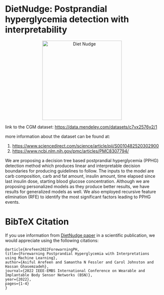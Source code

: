 # DietNudge: Postprandial hyperglycemia detection with interpretability

<p align="center">
    <img width="260" alt="Diet Nudge" src="https://github.com/Arefeen06088/DietNudge/assets/50717558/fdea31b4-5b97-493b-adb8-a9d01d5fcde7">
</p>

link to the CGM dataset: https://data.mendeley.com/datasets/c7vx2576y2/1


more information about the dataset can be found at:
1) https://www.sciencedirect.com/science/article/pii/S0010482520302900
2) https://www.ncbi.nlm.nih.gov/pmc/articles/PMC8307794/

We are proposing a decision tree based postprandial hyperglycemia (PPHG) detection method which produces linear and interpretable decision boundaries for producing guidelines to follow. The inputs to the model are carb composition, carb and fat amount, insulin amount, time elapsed since last insulin dose, starting blood glucose concentration. Although we are proposing personalized models as they produce better results, we have results for generalized models as well. We also employed recursive feature elimination (RFE) to identify the most significant factors leading to PPHG events.

# BibTeX Citation
If you use information from [DietNudge paper](https://drive.google.com/file/d/1qj4tb76aiTdX5i-WDy73J0co1ElQVaD6/view) in a scientific publication, we would appreciate using the following citations:

    @article{Arefeen2022ForewarningPH,
    title={Forewarning Postprandial Hyperglycemia with Interpretations using Machine Learning},
    author={Asiful Arefeen and Samantha N Fessler and Carol Johnston and Hassan Ghasemzadeh},
    journal={2022 IEEE-EMBS International Conference on Wearable and Implantable Body Sensor Networks (BSN)},
    year={2022},
    pages={1-4}
    }
